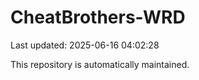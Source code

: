 # CheatBrothers-WRD

Last updated: 2025-06-16 04:02:28

This repository is automatically maintained.
